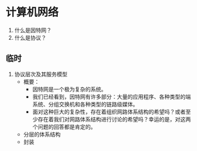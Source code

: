 # 计算机网络

1. 什么是因特网？
2. 什么是协议？

## 临时

1. 协议层次及其服务模型
    - 概要：
        - 因特网是一个极为复杂的系统。
        - 我们已经看到，因特网有许多部分：大量的应用程序、各种类型的端系统、分组交换机和各种类型的链路级媒体。
        - 面对这种巨大的复杂性，存在着组织网路体系结构的希望吗？或者至少存在着我们对网路体系结构进行讨论的希望吗？幸运的是，对这两个问题的回答都是肯定的。
    - 分层的体系结构
    - 封装